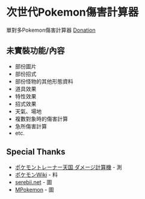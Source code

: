 # 次世代Pokemon傷害計算器
單對多Pokemon傷害計算器
[Donation](https://paypal.me/catho7)

## 未實裝功能/內容
* 部份圖片
* 部份招式
* 部份怪物的其他形態資料
* 道具效果
* 特性效果
* 招式效果
* 天氣、場地
* 複數對象時的傷害計算
* 急所傷害計算
* etc.


## Special Thanks
* [ポケモントレーナー天国 ダメージ計算機]() - 測
* [ポケモンWiki](http://wiki.ポケモン.com/wiki/%E3%83%A1%E3%82%A4%E3%83%B3%E3%83%9A%E3%83%BC%E3%82%B8) - 料
* [serebii.net](https://www.serebii.net/) - 圖
* [MPokemon](http://mpokemon.com) - 圖